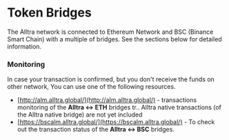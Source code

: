 # Token Bridges

The Alltra network is connected to Ethereum Network and BSC \(Binance Smart Chain\) with a multiple of bridges. See the sections below for detailed information.

### Monitoring

In case your transaction is confirmed, but you don't receive the funds on other network, You can use one of the following resources.

* [http://alm.alltra.global/](http://alm.alltra.global/) - transactions monitoring of the **Alltra &lt;-&gt; ETH** bridges tr.. Alltra native transactions \(of the Alltra native bridge\) are not yet included
* [https://bscalm.alltra.global/](https://bscalm.alltra.global/) - To check out the transaction status of the **Alltra &lt;-&gt; BSC** bridges.


